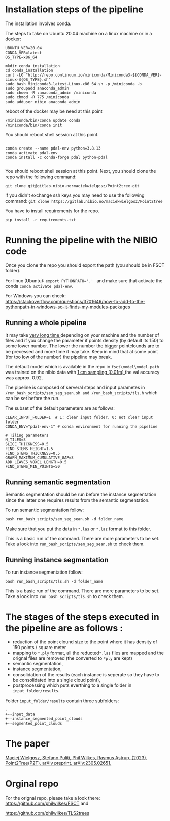# Installation steps of the pipeline
The installation involves conda.

The steps to take on Ubuntu 20.04 machine on a linux machine or in a docker:

```
UBUNTU_VER=20.04
CONDA_VER=latest
OS_TYPE=x86_64

mkdir conda_installation
cd conda_installation
curl -LO "http://repo.continuum.io/miniconda/Miniconda3-${CONDA_VER}-Linux-${OS_TYPE}.sh"
sudo bash Miniconda3-latest-Linux-x86_64.sh -p /miniconda -b
sudo groupadd anaconda_admin
sudo chown -R :anaconda_admin /miniconda
sudo chmod -R 775 /miniconda 
sudo adduser nibio anaconda_admin 
```
reboot of the docker may be need at this point
```
/miniconda/bin/conda update conda
/miniconda/bin/conda init

```
You should reboot shell session at this point.
```

conda create --name pdal-env python=3.8.13
conda activate pdal-env
conda install -c conda-forge pdal python-pdal


```
You should reboot shell session at this point. 
Next, you should clone the repo with the following command: 

```
git clone git@gitlab.nibio.no:maciekwielgosz/Point2tree.git
```
if you didn't exchange ssh keys you may need to use the following command:
 `git clone https://gitlab.nibio.no/maciekwielgosz/Point2tree`

You have to install requirements for the repo.
 ```
 pip install -r requirements.txt
 ```

# Running the pipeline with the NIBIO code

Once you clone the repo you should export the path (you should be in FSCT folder).

For linux (Ubuntu): `export PYTHONPATH='.' ` and make sure that activate the conda `conda activate pdal-env`.

For Windows you can check: <https://stackoverflow.com/questions/3701646/how-to-add-to-the-pythonpath-in-windows-so-it-finds-my-modules-packages>


## Running a whole pipeline

It may take <ins> very long time </ins> depending on your machine and the number of files and if you change the parameter if points density (by default its 150) to some lower number. The lower the number the bigger pointclounds are to be precessed and more time it may take. Keep in mind that at some point (for too low of the number) the pipeline may break. 

The default model which is available in the repo in `fsct\model\model.path` was trained on the nibio data with <ins> 1 cm sampling (0.01m) </ins> the val accuracy was approx. 0.92.

The pipeline is composed of serveral steps and input parametes in `/run_bash_scripts/sem_seg_sean.sh and /run_bash_scripts/tls.h`  which can be set before the run. 

The subset of the default parameters are as follows:
```
CLEAR_INPUT_FOLDER=1  # 1: clear input folder, 0: not clear input folder
CONDA_ENV="pdal-env-1" # conda environment for running the pipeline

# Tiling parameters
N_TILES=3
SLICE_THICKNESS=0.5
FIND_STEMS_HEIGHT=1.5
FIND_STEMS_THICKNESS=0.5
GRAPH_MAXIMUM_CUMULATIVE_GAP=3
ADD_LEAVES_VOXEL_LENGTH=0.5
FIND_STEMS_MIN_POINTS=50
```


## Running semantic segmentation
Semantic segmentation should be run before the instance segmentation since the latter one requires results from the semantic segmentation. 

To run semantic segmentation follow:
```
bash run_bash_scripts/sem_seg_sean.sh -d folder_name
```
Make sure that you put the data in `*.las` or  `*.laz` format to this folder. 

This is a basic run of the command. There are more parameters to be set. Take a look into `run_bash_scripts/sem_seg_sean.sh` to check them.

## Running instance segmentation
To run instance segmentation follow:

```
bash run_bash_scripts/tls.sh -d folder_name

```

This is a basic run of the command. There are more parameters to be set. Take a look into `run_bash_scripts/tls.sh` to check them.

# The stages of the steps executed in the pipeline are as follows :
* reduction of the point clound size to the point where it has density of 150 points / square meter
* mapping to `*.ply` format, all the reducted`*.las` files are mapped and the orignal files are removed (the converted to `*ply` are kept)
* semantic segmentation,
* instance segmentation,
* consolidation of the results (each instance is seperate so they have to be consolidated into a single cloud point),
* postprocessing which puts everthing to a single folder in `input_folder/results`. 

Folder `input_folder/results` contain three subfolders: 
```
.
+--input_data
+--instance_segmented_point_clouds
+--segmented_point_clouds
```

# The paper
[Maciej Wielgosz, Stefano Puliti, Phil Wilkes, Rasmus Astrup. (2023). Point2Tree(P2T). arXiv preprint. arXiv:2305.02651.](https://arxiv.org/abs/2305.02651)


# Orginal repo
For the orignal repo, please take a look there: https://github.com/philwilkes/FSCT and

https://github.com/philwilkes/TLS2trees



